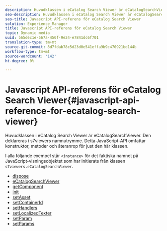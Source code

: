 ```yaml
---
description: Huvudklassen i eCatalog Search Viewer är eCatalogSearchViewer. Den deklareras i s7viewers namnutrymme. Detta JavaScript-API omfattar konstruktor, metoder och återanrop för just den här klassen.
seo-description: Huvudklassen i eCatalog Search Viewer är eCatalogSearchViewer. Den deklareras i s7viewers namnutrymme. Detta JavaScript-API omfattar konstruktor, metoder och återanrop för just den här klassen.
seo-title: Javascript API-referens för eCatalog Search Viewer
solution: Experience Manager
title: Javascript API-referens för eCatalog Search Viewer
topic: Dynamic media
uuid: b65dec1e-567a-450f-9e24-e7841dc6f701
translation-type: tm+mt
source-git-commit: 8d7fdab78c5d23d0e541effa9b9c470921bd144b
workflow-type: tm+mt
source-wordcount: '142'
ht-degree: 0%

---
```



# Javascript API-referens för eCatalog Search Viewer{#javascript-api-reference-for-ecatalog-search-viewer}

Huvudklassen i eCatalog Search Viewer är eCatalogSearchViewer. Den deklareras i s7viewers namnutrymme. Detta JavaScript-API omfattar konstruktor, metoder och återanrop för just den här klassen.

I alla följande exempel står `<instance>` för det faktiska namnet på JavaScript-visningsobjektet som har initierats från klassen `s7viewers.eCatalogSearchViewer`.

* [dispose](r-html5-ecatsearch-javascriptapiref-dispose.md)
* [eCatalogSearchViewer](r-html5-ecatsearch-javascriptapiref-ecatalogsearchviewer.md)
* [getComponent](r-html5-ecatsearch-javascriptapiref-getcomponent.md)
* [init](r-html5-ecatsearch-javascriptapiref-init.md)
* [setAsset](r-html5-ecatsearch-javascriptapiref-setasset.md)
* [setContainerId](r-html5-ecatsearch-javascriptapiref-setcontainerid.md)
* [setHandlers](r-html5-ecatsearch-javascriptapiref-sethandlers.md)
* [setLocalizedTexter](r-html5-ecatsearch-javascriptapiref-setlocalizedtexts.md)
* [setParam](r-html5-ecatsearch-javascriptapiref-setparam.md)
* [setParams](r-html5-ecatsearch-javascriptapiref-setparams.md)

